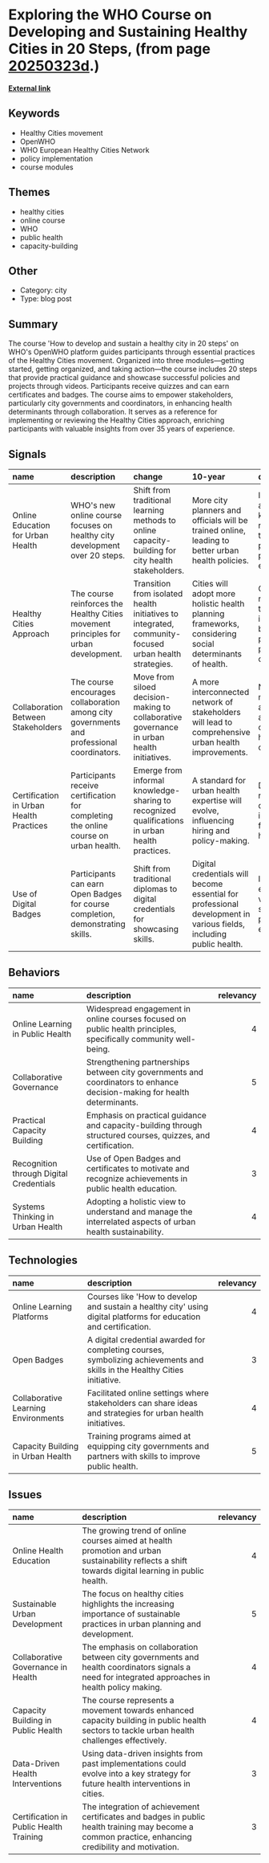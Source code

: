# __Exploring the WHO Course on Developing and Sustaining Healthy Cities in 20 Steps__, (from page [20250323d](https://kghosh.substack.com/p/20250323d).)

__[External link](https://www.who.int/europe/news/item/25-04-2024-developing-healthy-cities-in-20-steps--new-who-course-launches)__



## Keywords

* Healthy Cities movement
* OpenWHO
* WHO European Healthy Cities Network
* policy implementation
* course modules

## Themes

* healthy cities
* online course
* WHO
* public health
* capacity-building

## Other

* Category: city
* Type: blog post

## Summary

The course 'How to develop and sustain a healthy city in 20 steps' on WHO's OpenWHO platform guides participants through essential practices of the Healthy Cities movement. Organized into three modules—getting started, getting organized, and taking action—the course includes 20 steps that provide practical guidance and showcase successful policies and projects through videos. Participants receive quizzes and can earn certificates and badges. The course aims to empower stakeholders, particularly city governments and coordinators, in enhancing health determinants through collaboration. It serves as a reference for implementing or reviewing the Healthy Cities approach, enriching participants with valuable insights from over 35 years of experience.

## Signals

| name                                    | description                                                                               | change                                                                                                | 10-year                                                                                                            | driving-force                                                                                             |   relevancy |
|:----------------------------------------|:------------------------------------------------------------------------------------------|:------------------------------------------------------------------------------------------------------|:-------------------------------------------------------------------------------------------------------------------|:----------------------------------------------------------------------------------------------------------|------------:|
| Online Education for Urban Health       | WHO's new online course focuses on healthy city development over 20 steps.                | Shift from traditional learning methods to online capacity-building for city health stakeholders.     | More city planners and officials will be trained online, leading to better urban health policies.                  | Increased accessibility to knowledge and resources through digital platforms for public health education. |           4 |
| Healthy Cities Approach                 | The course reinforces the Healthy Cities movement principles for urban development.       | Transition from isolated health initiatives to integrated, community-focused urban health strategies. | Cities will adopt more holistic health planning frameworks, considering social determinants of health.             | Growing recognition of the interconnection between urban planning and public health outcomes.             |           5 |
| Collaboration Between Stakeholders      | The course encourages collaboration among city governments and professional coordinators. | Move from siloed decision-making to collaborative governance in urban health initiatives.             | A more interconnected network of stakeholders will lead to comprehensive urban health improvements.                | Need for multifaceted approaches to address complex urban health challenges.                              |           4 |
| Certification in Urban Health Practices | Participants receive certification for completing the online course on urban health.      | Emerge from informal knowledge-sharing to recognized qualifications in urban health practices.        | A standard for urban health expertise will evolve, influencing hiring and policy-making.                           | Desire for recognized qualifications in a growing field of urban health.                                  |           3 |
| Use of Digital Badges                   | Participants can earn Open Badges for course completion, demonstrating skills.            | Shift from traditional diplomas to digital credentials for showcasing skills.                         | Digital credentials will become essential for professional development in various fields, including public health. | Increased emphasis on verifiable skill sets in professional environments.                                 |           4 |

## Behaviors

| name                                    | description                                                                                                              |   relevancy |
|:----------------------------------------|:-------------------------------------------------------------------------------------------------------------------------|------------:|
| Online Learning in Public Health        | Widespread engagement in online courses focused on public health principles, specifically community well-being.          |           4 |
| Collaborative Governance                | Strengthening partnerships between city governments and coordinators to enhance decision-making for health determinants. |           5 |
| Practical Capacity Building             | Emphasis on practical guidance and capacity-building through structured courses, quizzes, and certification.             |           4 |
| Recognition through Digital Credentials | Use of Open Badges and certificates to motivate and recognize achievements in public health education.                   |           3 |
| Systems Thinking in Urban Health        | Adopting a holistic view to understand and manage the interrelated aspects of urban health sustainability.               |           4 |

## Technologies

| name                                | description                                                                                                                |   relevancy |
|:------------------------------------|:---------------------------------------------------------------------------------------------------------------------------|------------:|
| Online Learning Platforms           | Courses like 'How to develop and sustain a healthy city' using digital platforms for education and certification.          |           4 |
| Open Badges                         | A digital credential awarded for completing courses, symbolizing achievements and skills in the Healthy Cities initiative. |           3 |
| Collaborative Learning Environments | Facilitated online settings where stakeholders can share ideas and strategies for urban health initiatives.                |           4 |
| Capacity Building in Urban Health   | Training programs aimed at equipping city governments and partners with skills to improve public health.                   |           5 |

## Issues

| name                                    | description                                                                                                                                          |   relevancy |
|:----------------------------------------|:-----------------------------------------------------------------------------------------------------------------------------------------------------|------------:|
| Online Health Education                 | The growing trend of online courses aimed at health promotion and urban sustainability reflects a shift towards digital learning in public health.   |           4 |
| Sustainable Urban Development           | The focus on healthy cities highlights the increasing importance of sustainable practices in urban planning and development.                         |           5 |
| Collaborative Governance in Health      | The emphasis on collaboration between city governments and health coordinators signals a need for integrated approaches in health policy making.     |           4 |
| Capacity Building in Public Health      | The course represents a movement towards enhanced capacity building in public health sectors to tackle urban health challenges effectively.          |           4 |
| Data-Driven Health Interventions        | Using data-driven insights from past implementations could evolve into a key strategy for future health interventions in cities.                     |           3 |
| Certification in Public Health Training | The integration of achievement certificates and badges in public health training may become a common practice, enhancing credibility and motivation. |           3 |